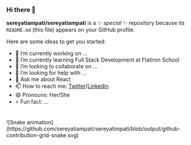### Hi there 👋

**sereyatiampati/sereyatiampati** is a ✨ _special_ ✨ repository because its `README.md` (this file) appears on your GitHub profile.

Here are some ideas to get you started:

- 🔭 I’m currently working on ...
- 🌱 I’m currently learning Full Stack Development at Flatiron School
- 👯 I’m looking to collaborate on ...
- 🤔 I’m looking for help with ...
- 💬 Ask me about React
- 📫 How to reach me: [Twitter](https://twitter.com/emily_tiampati)/[Linkedin](https://www.linkedin.com/in/sereyatiampati/)
- 😄 Pronouns: Her/She
- ⚡ Fun fact: ...
<br/>
![Snake animation](https://github.com/sereyatiampati/sereyatimpati/blob/output/github-contribution-grid-snake.svg)


